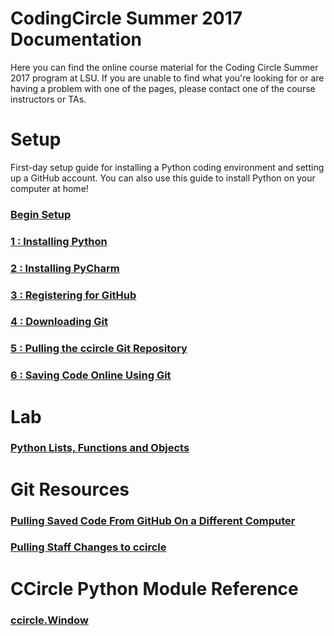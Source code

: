 # CodingCircle Summer 2017 Documentation

  Here you can find the online course material for the Coding Circle Summer 2017
  program at LSU. If you are unable to find what you're looking for or are
  having a problem with one of the pages, please contact one of the course
  instructors or TAs.

# Setup
   First-day setup guide for installing a Python coding environment and setting
   up a GitHub account.  You can also use this guide to install Python on your
   computer at home!
### [Begin Setup](setup1)

### [1 : Installing Python](setup1)
### [2 : Installing PyCharm](setup2)
### [3 : Registering for GitHub](setup3)
### [4 : Downloading Git](setup4)
### [5 : Pulling the ccircle Git Repository](setup5)
### [6 : Saving Code Online Using Git](setup6)

# Lab
### [Python Lists, Functions and Objects](lab03)

# Git Resources
### [Pulling Saved Code From GitHub On a Different Computer](gitNewClone)
### [Pulling Staff Changes to ccircle](gitPullStaffChanges)

# CCircle Python Module Reference
### [ccircle.Window](apidoc_window)
